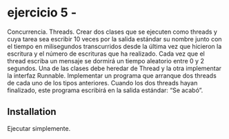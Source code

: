 # ejercicio 5 - 

Concurrencia. Threads.
Crear dos clases que se ejecuten como threads y cuya tarea sea escribir 10 veces por la salida estándar su nombre junto con el tiempo en milisegundos transcurridos desde la última vez que hicieron la escritura y el número de escrituras que ha realizado. Cada vez que el thread escriba un mensaje se dormirá un tiempo aleatorio entre 0 y 2 segundos. Una de las clases debe heredar de Thread y la otra implementar la interfaz Runnable.
Implementar un programa que arranque dos threads de cada uno de los tipos anteriores. Cuando los dos threads hayan finalizado, este programa escribirá en la salida estándar: “Se acabó”.

## Installation
Ejecutar simplemente.